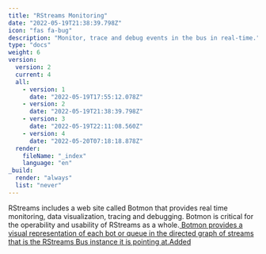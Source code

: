 ```yaml
---
title: "RStreams Monitoring"
date: "2022-05-19T21:38:39.798Z"
icon: "fas fa-bug"
description: "Monitor, trace and debug events in the bus in real-time."
type: "docs"
weight: 6
version:
  version: 2
  current: 4
  all:
    - version: 1
      date: "2022-05-19T17:55:12.078Z"
    - version: 2
      date: "2022-05-19T21:38:39.798Z"
    - version: 3
      date: "2022-05-19T22:11:08.560Z"
    - version: 4
      date: "2022-05-20T07:18:18.878Z"
  render:
    fileName: "_index"
    language: "en"
_build:
  render: "always"
  list: "never"
---
```


RStreams includes a web site called Botmon that provides real time monitoring, data visualization, tracing and debugging. Botmon
is critical for the operability and usability of RStreams as a whole.<ins class="tooltip"> Botmon provides a visual representation of each
bot or queue in the directed graph of streams that is the RStreams Bus instance it is pointing at.<span class="top">Added</span></ins>